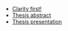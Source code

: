 * [Clarity first!](https://github.com/lussytea/english-for-designers/blob/main/08-clarity-first/index.md)
* [Thesis abstract](https://github.com/lussytea/english-for-designers/blob/main/09-thesis-abstract/index.md)
* [Thesis presentation](https://github.com/lussytea/english-for-designers/blob/main/10-thesis-presentation/index.md)
